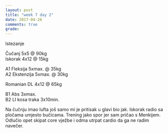 ```yaml
---
layout: post
title: "week 7 day 2"
date: 2017-04-26
comments: true
grade:
---
```


Istezanje

Čučanj 5x5 @ 90kg  
Iskorak 4x12 @ 15kg  

A1 Fleksija 5xmax. @ 35kg  
A2 Ekstenzija 5xmax. @ 30kg  

Romanian DL 4x12 @ 65kg  

B1 Abs 3xmax.  
B2 LI kosa traka 3x10min.  

Na čučnju imao lufta još samo mi je pritisak u glavi bio jak. Iskorak radio sa pločama umjesto bučicama. Trening jako spor jer sam pričao s Menkijem. Odlučio opet skipat core vježbe i odma utrpat cardio da ga ne radim navečer.
